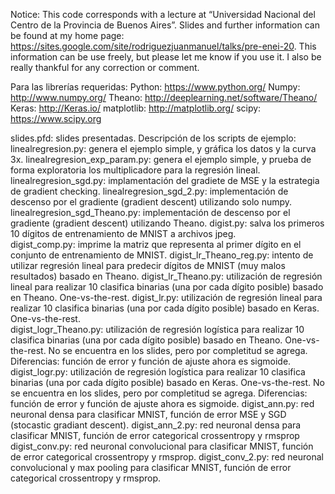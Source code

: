 Notice:
This code corresponds with a lecture at “Universidad Nacional del Centro de la Provincia de Buenos Aires”. Slides and further information can be found at my home page: https://sites.google.com/site/rodriguezjuanmanuel/talks/pre-enei-20. This information can be use freely, but please let me know if you use it. I also be really thankful for any correction or comment.

Para las librerías requeridas:
Python: https://www.python.org/
Numpy: http://www.numpy.org/
Theano: http://deeplearning.net/software/Theano/
Keras: http://Keras.io/
matplotlib: http://matplotlib.org/
scipy: https://www.scipy.org

slides.pfd: slides presentadas.
Descripción de los scripts de ejemplo:
linealregresion.py: genera el ejemplo simple, y gráfica los datos y la curva 3x.
linealregresion_exp_param.py: genera el ejemplo simple, y prueba de forma exploratoria los multiplicadore para la regresión lineal.
linealregresion_sgd.py: implamentación del gradiete de MSE y la estrategia de gradient checking.
linealregresion_sgd_2.py: implementación de descenso por el gradiente (gradient descent) utilizando solo numpy.
linealregresion_sgd_Theano.py:  implementación de descenso por el gradiente (gradient descent) utilizando Theano.
digist.py: salva los primeros 10 dígitos de entrenamiento de MNIST a archivos jpeg.                
digist_comp.py: imprime la matriz que representa al primer dígito en el conjunto de entrenamiento de MNIST.
digist_lr_Theano_reg.py: intento de utilizar regresión lineal para predecir dígitos de MNIST (muy malos resultados) basado en Theano.
digist_lr_Theano.py: utilización de regresión lineal para realizar 10 clasifica binarias (una por cada dígito posible) basado en Theano. One-vs-the-rest.
digist_lr.py: utilización de regresión lineal para realizar 10 clasifica binarias (una por cada dígito posible) basado en Keras. One-vs-the-rest.             
digist_logr_Theano.py: utilización de regresión logística para realizar 10 clasifica binarias (una por cada dígito posible) basado en Theano. One-vs-the-rest. No se encuentra en los slides, pero por completitud se agrega. Diferencias: función de error y función de ajuste ahora es sigmoide.
digist_logr.py: utilización de regresión logística para realizar 10 clasifica binarias (una por cada dígito posible) basado en Keras. One-vs-the-rest. No se encuentra en los slides, pero por completitud se agrega. Diferencias: función de error y función de ajuste ahora es sigmoide.
digist_ann.py: red neuronal densa para clasificar MNIST, función de error MSE y SGD (stocastic gradiant descent).
digist_ann_2.py: red neuronal densa para clasificar MNIST, función de error categorical crossentropy y rmsprop            
digist_conv.py: red neuronal convolucional para clasificar MNIST, función de error categorical crossentropy y rmsprop.
digist_conv_2.py: red neuronal convolucional y max pooling para clasificar MNIST, función de error categorical crossentropy y rmsprop.
